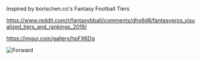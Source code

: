 Inspired by borischen.co's Fantasy Football Tiers

https://www.reddit.com/r/fantasybball/comments/dhs6d8/fantasypros_visualized_tiers_and_rankings_2019/

https://imgur.com/gallery/hpFX6Dq

![Forward](https://i.imgur.com/ibFQBJ6.png)
